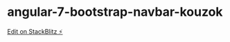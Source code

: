 # angular-7-bootstrap-navbar-kouzok

[Edit on StackBlitz ⚡️](https://stackblitz.com/edit/angular-7-bootstrap-navbar-kouzok)